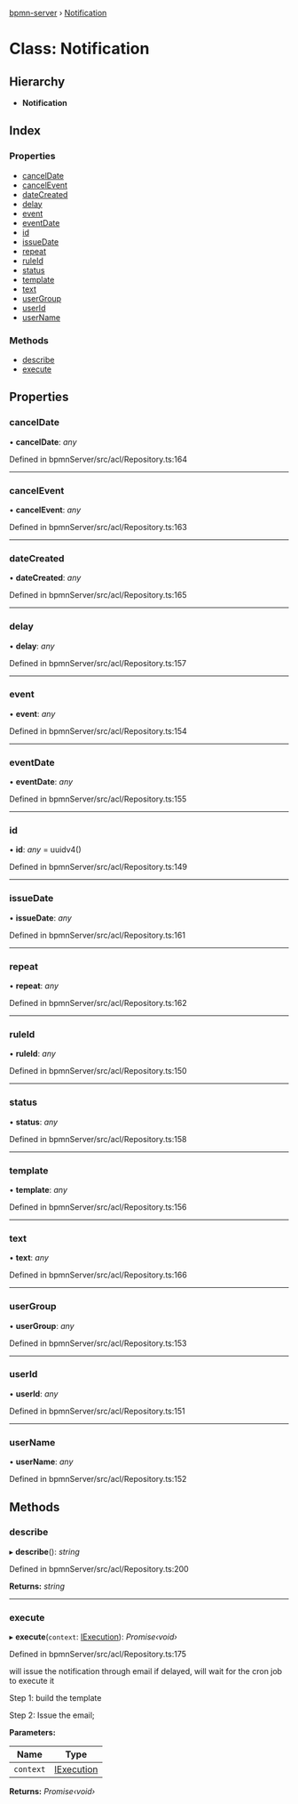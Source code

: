 [bpmn-server](../README.md) › [Notification](notification.md)

# Class: Notification

## Hierarchy

* **Notification**

## Index

### Properties

* [cancelDate](notification.md#canceldate)
* [cancelEvent](notification.md#cancelevent)
* [dateCreated](notification.md#datecreated)
* [delay](notification.md#delay)
* [event](notification.md#event)
* [eventDate](notification.md#eventdate)
* [id](notification.md#id)
* [issueDate](notification.md#issuedate)
* [repeat](notification.md#repeat)
* [ruleId](notification.md#ruleid)
* [status](notification.md#status)
* [template](notification.md#template)
* [text](notification.md#text)
* [userGroup](notification.md#usergroup)
* [userId](notification.md#userid)
* [userName](notification.md#username)

### Methods

* [describe](notification.md#describe)
* [execute](notification.md#execute)

## Properties

###  cancelDate

• **cancelDate**: *any*

Defined in bpmnServer/src/acl/Repository.ts:164

___

###  cancelEvent

• **cancelEvent**: *any*

Defined in bpmnServer/src/acl/Repository.ts:163

___

###  dateCreated

• **dateCreated**: *any*

Defined in bpmnServer/src/acl/Repository.ts:165

___

###  delay

• **delay**: *any*

Defined in bpmnServer/src/acl/Repository.ts:157

___

###  event

• **event**: *any*

Defined in bpmnServer/src/acl/Repository.ts:154

___

###  eventDate

• **eventDate**: *any*

Defined in bpmnServer/src/acl/Repository.ts:155

___

###  id

• **id**: *any* = uuidv4()

Defined in bpmnServer/src/acl/Repository.ts:149

___

###  issueDate

• **issueDate**: *any*

Defined in bpmnServer/src/acl/Repository.ts:161

___

###  repeat

• **repeat**: *any*

Defined in bpmnServer/src/acl/Repository.ts:162

___

###  ruleId

• **ruleId**: *any*

Defined in bpmnServer/src/acl/Repository.ts:150

___

###  status

• **status**: *any*

Defined in bpmnServer/src/acl/Repository.ts:158

___

###  template

• **template**: *any*

Defined in bpmnServer/src/acl/Repository.ts:156

___

###  text

• **text**: *any*

Defined in bpmnServer/src/acl/Repository.ts:166

___

###  userGroup

• **userGroup**: *any*

Defined in bpmnServer/src/acl/Repository.ts:153

___

###  userId

• **userId**: *any*

Defined in bpmnServer/src/acl/Repository.ts:151

___

###  userName

• **userName**: *any*

Defined in bpmnServer/src/acl/Repository.ts:152

## Methods

###  describe

▸ **describe**(): *string*

Defined in bpmnServer/src/acl/Repository.ts:200

**Returns:** *string*

___

###  execute

▸ **execute**(`context`: [IExecution](../interfaces/iexecution.md)): *Promise‹void›*

Defined in bpmnServer/src/acl/Repository.ts:175

will issue the notification through email
if delayed, will wait for the cron job to execute it

Step 1:  build the template

Step 2:  Issue the email;

**Parameters:**

Name | Type |
------ | ------ |
`context` | [IExecution](../interfaces/iexecution.md) |

**Returns:** *Promise‹void›*
